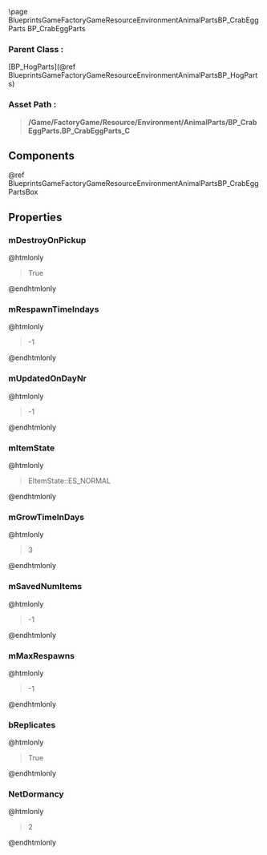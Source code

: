 \page BlueprintsGameFactoryGameResourceEnvironmentAnimalPartsBP_CrabEggParts BP_CrabEggParts
### Parent Class :
[BP_HogParts](@ref BlueprintsGameFactoryGameResourceEnvironmentAnimalPartsBP_HogParts)
### Asset Path :
<b><blockquote>/Game/FactoryGame/Resource/Environment/AnimalParts/BP_CrabEggParts.BP_CrabEggParts_C</blockquote></b>
## Components

@ref BlueprintsGameFactoryGameResourceEnvironmentAnimalPartsBP_CrabEggPartsBox

## Properties

### mDestroyOnPickup
@htmlonly
<blockquote>True</blockquote>
@endhtmlonly

### mRespawnTimeIndays
@htmlonly
<blockquote>-1</blockquote>
@endhtmlonly

### mUpdatedOnDayNr
@htmlonly
<blockquote>-1</blockquote>
@endhtmlonly

### mItemState
@htmlonly
<blockquote>EItemState::ES_NORMAL</blockquote>
@endhtmlonly

### mGrowTimeInDays
@htmlonly
<blockquote>3</blockquote>
@endhtmlonly

### mSavedNumItems
@htmlonly
<blockquote>-1</blockquote>
@endhtmlonly

### mMaxRespawns
@htmlonly
<blockquote>-1</blockquote>
@endhtmlonly

### bReplicates
@htmlonly
<blockquote>True</blockquote>
@endhtmlonly

### NetDormancy
@htmlonly
<blockquote>2</blockquote>
@endhtmlonly


